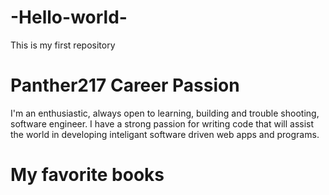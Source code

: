 # -Hello-world-
This is my first repository

# Panther217 Career Passion
I'm an enthusiastic, always open to learning, building and trouble shooting, software engineer.
I have a strong passion for writing code that will assist the world in developing inteligant software driven web apps and programs.

# My favorite books
